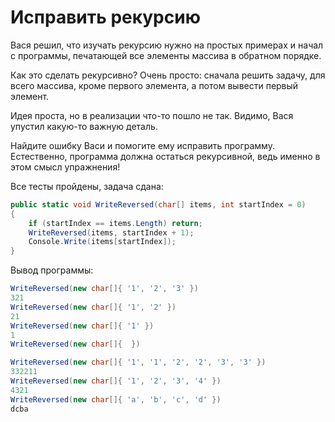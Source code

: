 # Исправить рекурсию

Вася решил, что изучать рекурсию нужно на простых примерах и начал c программы, печатающей все элементы массива в обратном порядке.

Как это сделать рекурсивно? Очень просто: сначала решить задачу, для всего массива, кроме первого элемента, а потом вывести первый элемент.

Идея проста, но в реализации что-то пошло не так. Видимо, Вася упустил какую-то важную деталь.

Найдите ошибку Васи и помогите ему исправить программу. Естественно, программа должна остаться рекурсивной, ведь именно в этом смысл упражнения!


Все тесты пройдены, задача сдана:
```cs
public static void WriteReversed(char[] items, int startIndex = 0)
{
	if (startIndex == items.Length) return;
    WriteReversed(items, startIndex + 1);
    Console.Write(items[startIndex]); 
}
```

Вывод программы:
```cs
WriteReversed(new char[]{ '1', '2', '3' })
321
WriteReversed(new char[]{ '1', '2' })
21
WriteReversed(new char[]{ '1' })
1
WriteReversed(new char[]{  })

WriteReversed(new char[]{ '1', '1', '2', '2', '3', '3' })
332211
WriteReversed(new char[]{ '1', '2', '3', '4' })
4321
WriteReversed(new char[]{ 'a', 'b', 'c', 'd' })
dcba
```